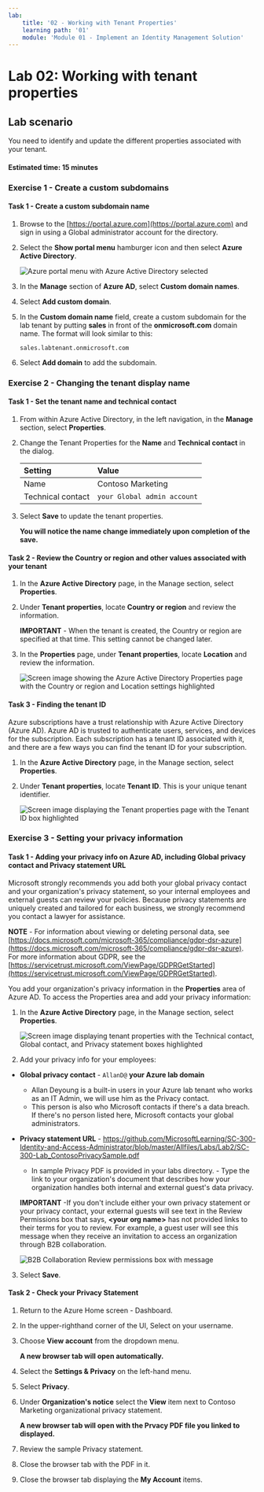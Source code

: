 ```yaml
---
lab:
    title: '02 - Working with Tenant Properties'
    learning path: '01'
    module: 'Module 01 - Implement an Identity Management Solution'
---
```


# Lab 02: Working with tenant properties

## Lab scenario

You need to identify and update the different properties associated with your tenant.

#### Estimated time: 15 minutes

### Exercise 1 - Create a custom subdomains 

#### Task 1 - Create a custom subdomain name

1. Browse to the [https://portal.azure.com](https://portal.azure.com) and sign in using a Global administrator account for the directory.

1. Select the **Show portal menu** hamburger icon and then select **Azure Active Directory**.

    ![Azure portal menu with Azure Active Directory selected](./media/azure-portal-menu-aad.png)

1. In the **Manage** section of **Azure AD**, select **Custom domain names**.

1. Select **Add custom domain**.

1. In the **Custom domain name** field, create a custom subdomain for the lab tenant by putting **sales** in front of the **onmicrosoft.com** domain name.  The format will look similar to this:

    ```
    sales.labtenant.onmicrosoft.com
    ```

1. Select **Add domain** to add the subdomain.


### Exercise 2 - Changing the tenant display name

#### Task 1 - Set the tenant name and technical contact

1. From within Azure Active Directory, in the left navigation, in the **Manage** section, select **Properties**.

1. Change the Tenant Properties for the **Name** and **Technical contact** in the dialog.

    | **Setting** | **Value** |
    | :--- | :--- |
    | Name | Contoso Marketing |
    | Technical contact | `your Global admin account` |

1. Select **Save** to update the tenant properties.

   **You will notice the name change immediately upon completion of the save.**

#### Task 2 - Review the Country or region and other values associated with your tenant

1. In the **Azure Active Directory** page, in the Manage section, select **Properties**.

2. Under **Tenant properties**, locate **Country or region** and review the information.

    **IMPORTANT** - When the tenant is created, the Country or region are specified at that time. This setting cannot be changed later.

3. In the **Properties** page, under **Tenant properties**, locate **Location** and review the information.

    ![Screen image showing the Azure Active Directory Properties page with the Country or region and Location settings highlighted](./media/azure-active-directory-properties-country-location.png)

#### Task 3 - Finding the tenant ID

Azure subscriptions have a trust relationship with Azure Active Directory (Azure AD). Azure AD is trusted to authenticate users, services, and devices for the subscription. Each subscription has a tenant ID associated with it, and there are a few ways you can find the tenant ID for your subscription.

1. In the **Azure Active Directory** page, in the Manage section, select **Properties**.

2. Under **Tenant properties**, locate **Tenant ID**. This is your unique tenant identifier.

    ![Screen image displaying the Tenant properties page with the Tenant ID box highlighted](./media/portal-tenant-id.png)

### Exercise 3 - Setting your privacy information

#### Task 1 - Adding your privacy info on Azure AD, including Global privacy contact and Privacy statement URL

Microsoft strongly recommends you add both your global privacy contact and your organization's privacy statement, so your internal employees and external guests can review your policies. Because privacy statements are uniquely created and tailored for each business, we strongly recommend you contact a lawyer for assistance.

   **NOTE** - For information about viewing or deleting personal data, see [https://docs.microsoft.com/microsoft-365/compliance/gdpr-dsr-azure](https://docs.microsoft.com/microsoft-365/compliance/gdpr-dsr-azure). For more information about GDPR, see the [https://servicetrust.microsoft.com/ViewPage/GDPRGetStarted](https://servicetrust.microsoft.com/ViewPage/GDPRGetStarted).

You add your organization's privacy information in the **Properties** area of Azure AD. To access the Properties area and add your privacy information:

1. In the **Azure Active Directory** page, in the Manage section, select **Properties**.

    ![Screen image displaying tenant properties with the Technical contact, Global contact, and Privacy statement boxes highlighted](./media/properties-area.png)

2. Add your privacy info for your employees:

- **Global privacy contact** - `AllanD@` **your Azure lab domain**
     - Allan Deyoung is a built-in users in your Azure lab tenant who works as an IT Admin, we will use him as the Privacy contact.
     - This person is also who Microsoft contacts if there's a data breach. If there's no person listed here, Microsoft contacts your global administrators.

- **Privacy statement URL** -  <https://github.com/MicrosoftLearning/SC-300-Identity-and-Access-Administrator/blob/master/Allfiles/Labs/Lab2/SC-300-Lab_ContosoPrivacySample.pdf>

     - In sample Privacy PDF is provided in your labs directory.
     - Type the link to your organization's document that describes how your organization handles both internal and external guest's data privacy.

    **IMPORTANT** -If you don't include either your own privacy statement or your privacy contact, your external guests will see text in the Review Permissions box that says, **<your org name\>** has not provided links to their terms for you to review. For example, a guest user will see this message when they receive an invitation to access an organization through B2B collaboration.

    ![B2B Collaboration Review permissions box with message](./media/active-directory-no-privacy-statement-or-contact.png)

3. Select **Save**.

#### Task 2 - Check your Privacy Statement

1. Return to the Azure Home screen - Dashboard.
2. In the upper-righthand corner of the UI, Select on your username.
3. Choose **View account** from the dropdown menu.

     **A new browser tab will open automatically.**

4. Select the **Settings & Privacy** on the left-hand menu.
5. Select **Privacy**.
6. Under **Organization's notice** select the **View** item next to Contoso Marketing organizational privacy statement.

     **A new browser tab will open with the Prvacy PDF file you linked to displayed.**

7. Review the sample Privacy statement.
8. Close the browser tab with the PDF in it.
9. Close the browser tab displaying the **My Account** items.
